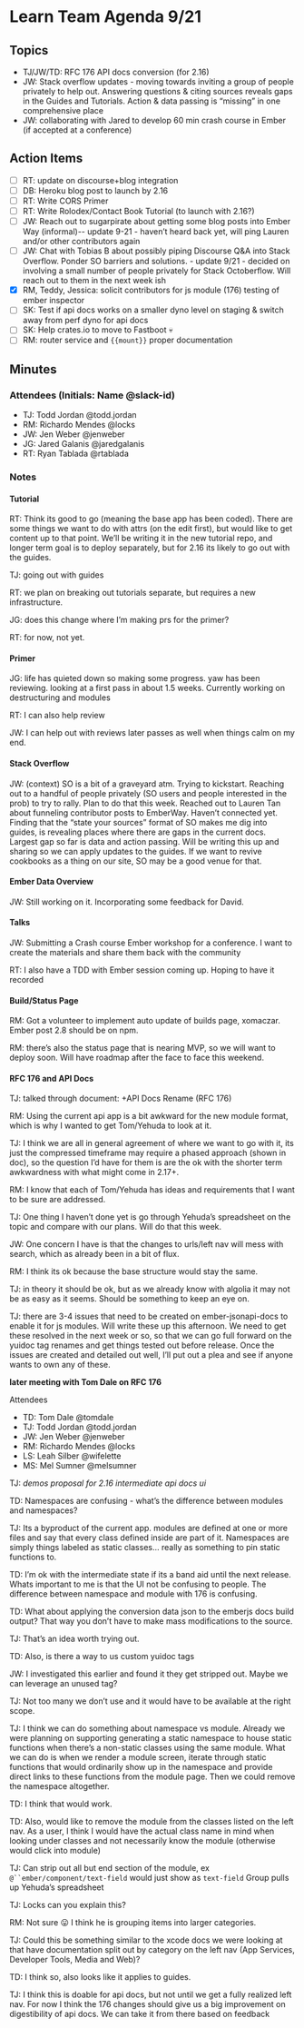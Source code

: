 # Learn Team Agenda 9/21

## Topics

- TJ/JW/TD: RFC 176 API docs conversion (for 2.16)
- JW: Stack overflow updates - moving towards inviting a group of people privately to help out. Answering questions & citing sources reveals gaps in the Guides and Tutorials. Action & data passing is “missing” in one comprehensive place
- JW: collaborating with Jared to develop 60 min crash course in Ember (if accepted at a conference)


## Action Items


- [ ] RT: update on discourse+blog integration
- [ ] DB: Heroku blog post to launch by 2.16
- [ ] RT: Write CORS Primer
- [ ] RT: Write Rolodex/Contact Book Tutorial (to launch with 2.16?)
- [ ] JW: Reach out to sugarpirate about getting some blog posts into Ember Way (informal)-- update 9-21 - haven’t heard back yet, will ping Lauren and/or other contributors again
- [ ] JW: Chat with Tobias B about possibly piping Discourse Q&A into Stack Overflow. Ponder SO barriers and solutions. - update 9/21 - decided on involving a small number of people privately for Stack Octoberflow. Will reach out to them in the next week ish
- [x] RM, Teddy, Jessica: solicit contributors for js module (176) testing of ember inspector
- [ ] SK: Test if api docs works on a smaller dyno level on staging & switch away from perf dyno for api docs
- [ ] SK: Help crates.io to move to Fastboot 💀
- [ ] RM: router service and `{{mount}}` proper documentation

## Minutes

### Attendees (Initials: Name @slack-id)

- TJ: Todd Jordan @todd.jordan
- RM: Richardo Mendes @locks
- JW: Jen Weber @jenweber
- JG: Jared Galanis @jaredgalanis
- RT: Ryan Tablada @rtablada

### Notes

#### Tutorial

RT: Think its good to go (meaning the base app has been coded).  There are some things we want to do with attrs (on the edit first), but would like to get content up to that point.  We’ll be writing it in the new tutorial repo, and longer term goal is to deploy separately, but for 2.16 its likely to go out with the guides.

TJ: going out with guides

RT: we plan on breaking out tutorials separate, but requires a new infrastructure.

JG: does this change where I’m making prs for the primer?

RT: for now, not yet.

#### Primer

JG: life has quieted down so making some progress.  yaw has been reviewing.  looking at a first pass in about 1.5 weeks. Currently working on destructuring and modules

RT: I can also help review

JW: I can help out with reviews later passes as well when things calm on my end.

#### Stack Overflow

JW: (context) SO is a bit of a graveyard atm.  Trying to kickstart.  Reaching out to a handful of people privately (SO users and people interested in the prob) to try to rally.  Plan to do that this week.    Reached out to Lauren Tan about funneling contributor posts to EmberWay.  Haven’t connected yet.  Finding that the “state your sources” format of SO makes me dig into guides, is revealing places where there are gaps in the current docs.  Largest gap so far is data and action passing.  Will be writing this up and sharing so we can apply updates to the guides.  If we want to revive cookbooks as a thing on our site, SO may be a good venue for that.

#### Ember Data Overview

JW: Still working on it.  Incorporating some feedback for David.

#### Talks

JW: Submitting a Crash course Ember workshop for a conference.  I want to create the materials and share them back with the community

RT: I also have a TDD with Ember session coming up.  Hoping to have it recorded

#### Build/Status Page

RM: Got a volunteer to implement auto update of builds page, xomaczar. Ember post 2.8 should be on npm.

RM: there’s also the status page that is nearing MVP, so we will want to deploy soon.  Will have roadmap after the face to face this weekend.

#### RFC 176 and API Docs

TJ: talked through document: +API Docs Rename (RFC 176)

RM: Using the current api app is a bit awkward for the new module format, which is why I wanted to get Tom/Yehuda to look at it.

TJ: I think we are all in general agreement of where we want to go with it, its just the compressed timeframe may require a phased approach (shown in doc), so the question I’d have for them is are the ok with the shorter term awkwardness with what might come in 2.17+.

RM: I know that each of Tom/Yehuda has ideas and requirements that I want to be sure are addressed.

TJ: One thing I haven’t done yet is go through Yehuda’s spreadsheet on the topic and compare with our plans.  Will do that this week.

JW: One concern I have is that the changes to urls/left nav will mess with search, which as already been in a bit of flux.

RM: I think its ok because the base structure would stay the same.

TJ: in theory it should be ok, but as we already know with algolia it may not be as easy as it seems.  Should be something to keep an eye on.

TJ: there are 3-4 issues that need to be created on ember-jsonapi-docs to enable it for js modules.  Will write these up this afternoon.  We need to get these resolved in the next week or so, so that we can go full forward on the yuidoc tag renames and get things tested out before release.  Once the issues are created and detailed out well, I’ll put out a plea and see if anyone wants to own any of these.

**later meeting with Tom Dale on RFC 176**

Attendees

- TD: Tom Dale @tomdale
- TJ: Todd Jordan @todd.jordan
- JW: Jen Weber @jenweber
- RM: Richardo Mendes @locks
- LS: Leah Silber @wifelette
- MS: Mel Sumner @melsumner

TJ: _demos proposal for 2.16 intermediate api docs ui_

TD: Namespaces are confusing - what’s the difference between modules and namespaces?

TJ:  Its a byproduct of the current app.  modules are defined at one or more files and say that every class defined inside are part of it.  Namespaces are simply things labeled as static classes… really as something to pin static functions to.

TD: I’m ok with the intermediate state if its a band aid until the next release.  Whats important to me is that the UI not be confusing to people.  The difference between namespace and module with 176 is confusing.

TD: What about applying the conversion data json to the emberjs docs build output?  That way you don’t have to make mass modifications to the source.

TJ: That’s an idea worth trying out.

TD: Also, is there a way to us custom yuidoc tags

JW: I investigated this earlier and found it they get stripped out.  Maybe we can leverage an unused tag?

TJ: Not too many we don’t use and it would have to be available at the right scope.

TJ: I think we can do something about namespace vs module.  Already we were planning on supporting generating a static namespace to house static functions when there’s a non-static classes using the same module.  What we can do is when we render a module screen, iterate through static functions that would ordinarily show up in the namespace and provide direct links to these functions from the module page.  Then we could remove the namespace altogether.

TD: I think that would work.

TD: Also, would like to remove the module from the classes listed on the left nav.  As a user, I think I would have the actual class name in mind when looking under classes and not necessarily know the module (otherwise would click into module)

TJ: Can strip out all but end section of the module, ex `@``ember/component/text-field` would just show as `text-field`
Group pulls up Yehuda’s spreadsheet

TJ: Locks can you explain this?

RM:  Not sure 😛 I think he is grouping items into larger categories.

TJ: Could this be something similar to the xcode docs we were looking at that have documentation split out by category on the left nav (App Services, Developer Tools, Media and Web)?

TD: I think so, also looks like it applies to guides.

TJ: I think this is doable for api docs, but not until we get a fully realized left nav.  For now I think the 176 changes should give us a big improvement on digestibility of api docs.  We can take it from there based on feedback
